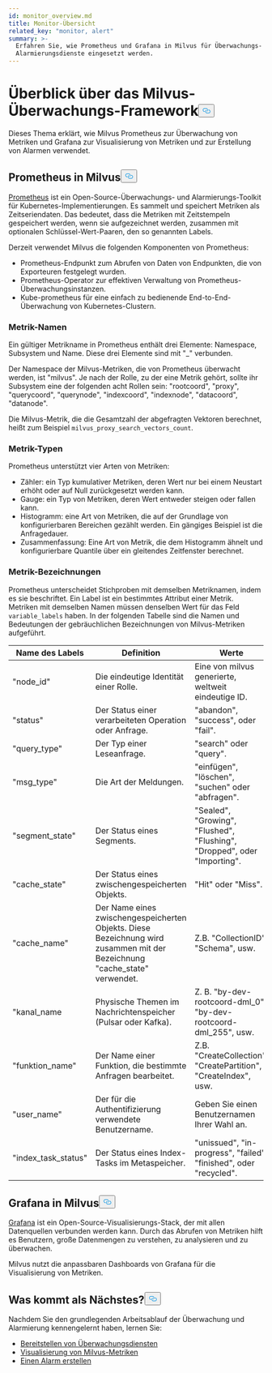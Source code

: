 ```yaml
---
id: monitor_overview.md
title: Monitor-Übersicht
related_key: "monitor, alert"
summary: >-
  Erfahren Sie, wie Prometheus und Grafana in Milvus für Überwachungs- und
  Alarmierungsdienste eingesetzt werden.
---
```


<h1 id="Milvus-monitoring-framework-overview" class="common-anchor-header">Überblick über das Milvus-Überwachungs-Framework<button data-href="#Milvus-monitoring-framework-overview" class="anchor-icon" translate="no">
      <svg translate="no"
        aria-hidden="true"
        focusable="false"
        height="20"
        version="1.1"
        viewBox="0 0 16 16"
        width="16"
      >
        <path
          fill="#0092E4"
          fill-rule="evenodd"
          d="M4 9h1v1H4c-1.5 0-3-1.69-3-3.5S2.55 3 4 3h4c1.45 0 3 1.69 3 3.5 0 1.41-.91 2.72-2 3.25V8.59c.58-.45 1-1.27 1-2.09C10 5.22 8.98 4 8 4H4c-.98 0-2 1.22-2 2.5S3 9 4 9zm9-3h-1v1h1c1 0 2 1.22 2 2.5S13.98 12 13 12H9c-.98 0-2-1.22-2-2.5 0-.83.42-1.64 1-2.09V6.25c-1.09.53-2 1.84-2 3.25C6 11.31 7.55 13 9 13h4c1.45 0 3-1.69 3-3.5S14.5 6 13 6z"
        ></path>
      </svg>
    </button></h1><p>Dieses Thema erklärt, wie Milvus Prometheus zur Überwachung von Metriken und Grafana zur Visualisierung von Metriken und zur Erstellung von Alarmen verwendet.</p>
<h2 id="Prometheus-in-Milvus" class="common-anchor-header">Prometheus in Milvus<button data-href="#Prometheus-in-Milvus" class="anchor-icon" translate="no">
      <svg translate="no"
        aria-hidden="true"
        focusable="false"
        height="20"
        version="1.1"
        viewBox="0 0 16 16"
        width="16"
      >
        <path
          fill="#0092E4"
          fill-rule="evenodd"
          d="M4 9h1v1H4c-1.5 0-3-1.69-3-3.5S2.55 3 4 3h4c1.45 0 3 1.69 3 3.5 0 1.41-.91 2.72-2 3.25V8.59c.58-.45 1-1.27 1-2.09C10 5.22 8.98 4 8 4H4c-.98 0-2 1.22-2 2.5S3 9 4 9zm9-3h-1v1h1c1 0 2 1.22 2 2.5S13.98 12 13 12H9c-.98 0-2-1.22-2-2.5 0-.83.42-1.64 1-2.09V6.25c-1.09.53-2 1.84-2 3.25C6 11.31 7.55 13 9 13h4c1.45 0 3-1.69 3-3.5S14.5 6 13 6z"
        ></path>
      </svg>
    </button></h2><p><a href="https://prometheus.io/docs/introduction/overview/">Prometheus</a> ist ein Open-Source-Überwachungs- und Alarmierungs-Toolkit für Kubernetes-Implementierungen. Es sammelt und speichert Metriken als Zeitseriendaten. Das bedeutet, dass die Metriken mit Zeitstempeln gespeichert werden, wenn sie aufgezeichnet werden, zusammen mit optionalen Schlüssel-Wert-Paaren, den so genannten Labels.</p>
<p>Derzeit verwendet Milvus die folgenden Komponenten von Prometheus:</p>
<ul>
<li>Prometheus-Endpunkt zum Abrufen von Daten von Endpunkten, die von Exporteuren festgelegt wurden.</li>
<li>Prometheus-Operator zur effektiven Verwaltung von Prometheus-Überwachungsinstanzen.</li>
<li>Kube-prometheus für eine einfach zu bedienende End-to-End-Überwachung von Kubernetes-Clustern.</li>
</ul>
<h3 id="Metric-names" class="common-anchor-header">Metrik-Namen</h3><p>Ein gültiger Metrikname in Prometheus enthält drei Elemente: Namespace, Subsystem und Name. Diese drei Elemente sind mit &quot;_&quot; verbunden.</p>
<p>Der Namespace der Milvus-Metriken, die von Prometheus überwacht werden, ist &quot;milvus&quot;. Je nach der Rolle, zu der eine Metrik gehört, sollte ihr Subsystem eine der folgenden acht Rollen sein: &quot;rootcoord&quot;, &quot;proxy&quot;, &quot;querycoord&quot;, &quot;querynode&quot;, &quot;indexcoord&quot;, &quot;indexnode&quot;, &quot;datacoord&quot;, &quot;datanode&quot;.</p>
<p>Die Milvus-Metrik, die die Gesamtzahl der abgefragten Vektoren berechnet, heißt zum Beispiel <code translate="no">milvus_proxy_search_vectors_count</code>.</p>
<h3 id="Metric-types" class="common-anchor-header">Metrik-Typen</h3><p>Prometheus unterstützt vier Arten von Metriken:</p>
<ul>
<li>Zähler: ein Typ kumulativer Metriken, deren Wert nur bei einem Neustart erhöht oder auf Null zurückgesetzt werden kann.</li>
<li>Gauge: ein Typ von Metriken, deren Wert entweder steigen oder fallen kann.</li>
<li>Histogramm: eine Art von Metriken, die auf der Grundlage von konfigurierbaren Bereichen gezählt werden. Ein gängiges Beispiel ist die Anfragedauer.</li>
<li>Zusammenfassung: Eine Art von Metrik, die dem Histogramm ähnelt und konfigurierbare Quantile über ein gleitendes Zeitfenster berechnet.</li>
</ul>
<h3 id="Metric-labels" class="common-anchor-header">Metrik-Bezeichnungen</h3><p>Prometheus unterscheidet Stichproben mit demselben Metriknamen, indem es sie beschriftet. Ein Label ist ein bestimmtes Attribut einer Metrik. Metriken mit demselben Namen müssen denselben Wert für das Feld <code translate="no">variable_labels</code> haben. In der folgenden Tabelle sind die Namen und Bedeutungen der gebräuchlichen Bezeichnungen von Milvus-Metriken aufgeführt.</p>
<table>
<thead>
<tr><th>Name des Labels</th><th>Definition</th><th>Werte</th></tr>
</thead>
<tbody>
<tr><td>"node_id"</td><td>Die eindeutige Identität einer Rolle.</td><td>Eine von milvus generierte, weltweit eindeutige ID.</td></tr>
<tr><td>"status"</td><td>Der Status einer verarbeiteten Operation oder Anfrage.</td><td>&quot;abandon&quot;, &quot;success&quot;, oder &quot;fail&quot;.</td></tr>
<tr><td>"query_type"</td><td>Der Typ einer Leseanfrage.</td><td>&quot;search&quot; oder &quot;query&quot;.</td></tr>
<tr><td>"msg_type"</td><td>Die Art der Meldungen.</td><td>&quot;einfügen&quot;, &quot;löschen&quot;, &quot;suchen&quot; oder &quot;abfragen&quot;.</td></tr>
<tr><td>"segment_state"</td><td>Der Status eines Segments.</td><td>&quot;Sealed&quot;, &quot;Growing&quot;, &quot;Flushed&quot;, &quot;Flushing&quot;, &quot;Dropped&quot;, oder &quot;Importing&quot;.</td></tr>
<tr><td>"cache_state"</td><td>Der Status eines zwischengespeicherten Objekts.</td><td>&quot;Hit&quot; oder &quot;Miss&quot;.</td></tr>
<tr><td>"cache_name"</td><td>Der Name eines zwischengespeicherten Objekts. Diese Bezeichnung wird zusammen mit der Bezeichnung &quot;cache_state&quot; verwendet.</td><td>Z.B. &quot;CollectionID&quot;, &quot;Schema&quot;, usw.</td></tr>
<tr><td>&quot;kanal_name</td><td>Physische Themen im Nachrichtenspeicher (Pulsar oder Kafka).</td><td>Z. B. &quot;by-dev-rootcoord-dml_0&quot;, &quot;by-dev-rootcoord-dml_255&quot;, usw.</td></tr>
<tr><td>"funktion_name"</td><td>Der Name einer Funktion, die bestimmte Anfragen bearbeitet.</td><td>Z.B. &quot;CreateCollection&quot;, &quot;CreatePartition&quot;, &quot;CreateIndex&quot;, usw.</td></tr>
<tr><td>"user_name"</td><td>Der für die Authentifizierung verwendete Benutzername.</td><td>Geben Sie einen Benutzernamen Ihrer Wahl an.</td></tr>
<tr><td>"index_task_status"</td><td>Der Status eines Index-Tasks im Metaspeicher.</td><td>&quot;unissued&quot;, &quot;in-progress&quot;, &quot;failed&quot;, &quot;finished&quot;, oder &quot;recycled&quot;.</td></tr>
</tbody>
</table>
<h2 id="Grafana-in-Milvus" class="common-anchor-header">Grafana in Milvus<button data-href="#Grafana-in-Milvus" class="anchor-icon" translate="no">
      <svg translate="no"
        aria-hidden="true"
        focusable="false"
        height="20"
        version="1.1"
        viewBox="0 0 16 16"
        width="16"
      >
        <path
          fill="#0092E4"
          fill-rule="evenodd"
          d="M4 9h1v1H4c-1.5 0-3-1.69-3-3.5S2.55 3 4 3h4c1.45 0 3 1.69 3 3.5 0 1.41-.91 2.72-2 3.25V8.59c.58-.45 1-1.27 1-2.09C10 5.22 8.98 4 8 4H4c-.98 0-2 1.22-2 2.5S3 9 4 9zm9-3h-1v1h1c1 0 2 1.22 2 2.5S13.98 12 13 12H9c-.98 0-2-1.22-2-2.5 0-.83.42-1.64 1-2.09V6.25c-1.09.53-2 1.84-2 3.25C6 11.31 7.55 13 9 13h4c1.45 0 3-1.69 3-3.5S14.5 6 13 6z"
        ></path>
      </svg>
    </button></h2><p><a href="https://grafana.com/docs/grafana/latest/introduction/">Grafana</a> ist ein Open-Source-Visualisierungs-Stack, der mit allen Datenquellen verbunden werden kann. Durch das Abrufen von Metriken hilft es Benutzern, große Datenmengen zu verstehen, zu analysieren und zu überwachen.</p>
<p>Milvus nutzt die anpassbaren Dashboards von Grafana für die Visualisierung von Metriken.</p>
<h2 id="Whats-next" class="common-anchor-header">Was kommt als Nächstes?<button data-href="#Whats-next" class="anchor-icon" translate="no">
      <svg translate="no"
        aria-hidden="true"
        focusable="false"
        height="20"
        version="1.1"
        viewBox="0 0 16 16"
        width="16"
      >
        <path
          fill="#0092E4"
          fill-rule="evenodd"
          d="M4 9h1v1H4c-1.5 0-3-1.69-3-3.5S2.55 3 4 3h4c1.45 0 3 1.69 3 3.5 0 1.41-.91 2.72-2 3.25V8.59c.58-.45 1-1.27 1-2.09C10 5.22 8.98 4 8 4H4c-.98 0-2 1.22-2 2.5S3 9 4 9zm9-3h-1v1h1c1 0 2 1.22 2 2.5S13.98 12 13 12H9c-.98 0-2-1.22-2-2.5 0-.83.42-1.64 1-2.09V6.25c-1.09.53-2 1.84-2 3.25C6 11.31 7.55 13 9 13h4c1.45 0 3-1.69 3-3.5S14.5 6 13 6z"
        ></path>
      </svg>
    </button></h2><p>Nachdem Sie den grundlegenden Arbeitsablauf der Überwachung und Alarmierung kennengelernt haben, lernen Sie:</p>
<ul>
<li><a href="/docs/de/v2.5.x/monitor.md">Bereitstellen von Überwachungsdiensten</a></li>
<li><a href="/docs/de/v2.5.x/visualize.md">Visualisierung von Milvus-Metriken</a></li>
<li><a href="/docs/de/v2.5.x/alert.md">Einen Alarm erstellen</a></li>
</ul>
